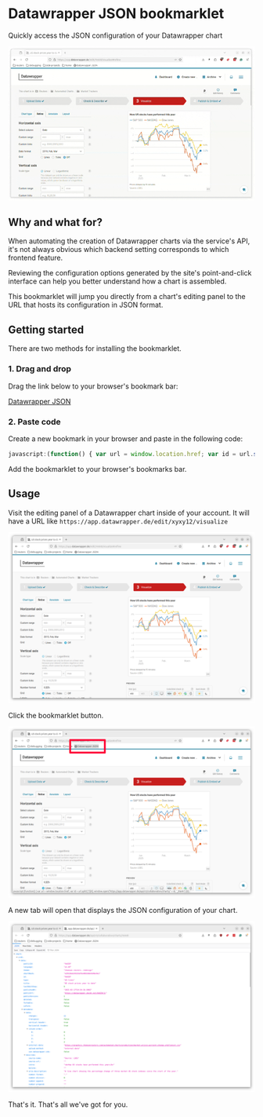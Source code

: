 # Datawrapper JSON bookmarklet

Quickly access the JSON configuration of your Datawrapper chart

![Screencast](_static/screencast.gif)

## Why and what for?

When automating the creation of Datawrapper charts via the service's API, it's not always obvious which backend setting corresponds to which frontend feature.

Reviewing the configuration options generated by the site's point-and-click interface can help you better understand how a chart is assembled.

This bookmarklet will jump you directly from a chart's editing panel to the URL that hosts its configuration in JSON format.

## Getting started

There are two methods for installing the bookmarklet.

### 1. Drag and drop

Drag the link below to your browser's bookmark bar:

<a href="javascript:(function() { var url = window.location.href; var id = url.split('/')[5]; window.open('https://app.datawrapper.de/api/v3/collaboration/charts/' + id, '_blank') })();">Datawrapper JSON</a>

### 2. Paste code

Create a new bookmark in your browser and paste in the following code:

```js
javascript:(function() { var url = window.location.href; var id = url.split('/')[5]; window.open('https://app.datawrapper.de/api/v3/collaboration/charts/' + id, '_blank') })();
```

Add the bookmarklet to your browser's bookmarks bar.

## Usage

Visit the editing panel of a Datawrapper chart inside of your account. It will have a URL like `https://app.datawrapper.de/edit/xyxy12/visualize`

![Editing panel](_static/panel.png)

Click the bookmarklet button.

![Clicking the bookmarklet](_static/click.png)

A new tab will open that displays the JSON configuration of your chart.

![The JSON config](_static/json.png)

That's it. That's all we've got for you.
